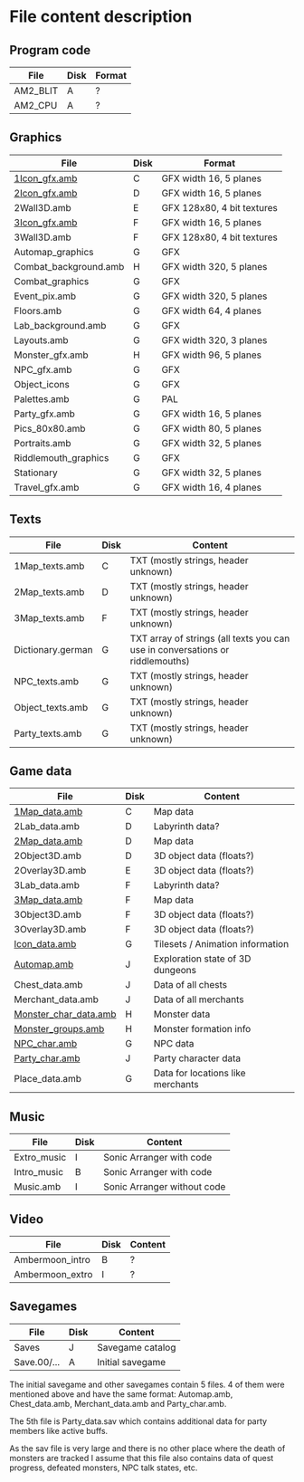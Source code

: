 # File content description

## Program code

File | Disk | Format
---- | ---- | ----
AM2_BLIT | A | ?
AM2_CPU | A | ?

## Graphics

File | Disk | Format
---- | ---- | ----
[1Icon_gfx.amb](../FileSpecs/Maps.md) | C | GFX width 16, 5 planes
[2Icon_gfx.amb](../FileSpecs/Maps.md) | D | GFX width 16, 5 planes
2Wall3D.amb | E | GFX 128x80, 4 bit textures
[3Icon_gfx.amb](../FileSpecs/Maps.md) | F | GFX width 16, 5 planes
3Wall3D.amb | F | GFX 128x80, 4 bit textures
Automap_graphics | G | GFX
Combat_background.amb | H | GFX width 320, 5 planes
Combat_graphics | G | GFX
Event_pix.amb | G | GFX width 320, 5 planes
Floors.amb | G | GFX width 64, 4 planes
Lab_background.amb | G | GFX
Layouts.amb | G | GFX width 320, 3 planes
Monster_gfx.amb | H | GFX width 96, 5 planes
NPC_gfx.amb | G | GFX
Object_icons | G | GFX
Palettes.amb | G | PAL
Party_gfx.amb | G | GFX width 16, 5 planes
Pics_80x80.amb | G | GFX width 80, 5 planes
Portraits.amb | G | GFX width 32, 5 planes
Riddlemouth_graphics | G | GFX
Stationary | G | GFX width 32, 5 planes
Travel_gfx.amb | G | GFX width 16, 4 planes

## Texts

File | Disk | Content
---- | ---- | ----
1Map_texts.amb | C | TXT (mostly strings, header unknown)
2Map_texts.amb | D | TXT (mostly strings, header unknown)
3Map_texts.amb | F | TXT (mostly strings, header unknown)
Dictionary.german | G | TXT array of strings (all texts you can use in conversations or riddlemouths)
NPC_texts.amb | G | TXT (mostly strings, header unknown)
Object_texts.amb | G | TXT (mostly strings, header unknown)
Party_texts.amb | G | TXT (mostly strings, header unknown)

## Game data

File | Disk | Content
---- | ---- | ----
[1Map_data.amb](../FileSpecs/Maps.md) | C | Map data
2Lab_data.amb | D | Labyrinth data?
[2Map_data.amb](../FileSpecs/Maps.md) | D | Map data
2Object3D.amb | D | 3D object data (floats?)
2Overlay3D.amb | E | 3D object data (floats?)
3Lab_data.amb | F | Labyrinth data?
[3Map_data.amb](../FileSpecs/Maps.md) | F | Map data
3Object3D.amb | F | 3D object data (floats?)
3Overlay3D.amb | F | 3D object data (floats?)
[Icon_data.amb](../FileSpecs/Maps.md) | G | Tilesets / Animation information
[Automap.amb](../FileSpecs/Maps.md) | J | Exploration state of 3D dungeons
Chest_data.amb | J | Data of all chests
Merchant_data.amb | J | Data of all merchants
[Monster_char_data.amb](../FileSpecs/Characters.md) | H | Monster data
[Monster_groups.amb](../FileSpecs/Characters.md) | H | Monster formation info
[NPC_char.amb](../FileSpecs/Characters.md) | G | NPC data
[Party_char.amb](../FileSpecs/Characters.md) | J | Party character data
Place_data.amb | G | Data for locations like merchants

## Music

File | Disk | Content
---- | ---- | ----
Extro_music | I | Sonic Arranger with code
Intro_music | B | Sonic Arranger with code
Music.amb | I | Sonic Arranger without code

## Video

File | Disk | Content
---- | ---- | ----
Ambermoon_intro | B | ?
Ambermoon_extro | I | ?

## Savegames

File | Disk | Content
---- | ---- | ----
Saves | J | Savegame catalog
Save.00/... | A | Initial savegame

The initial savegame and other savegames contain 5 files. 4 of them were mentioned above and have the same format: Automap.amb, Chest_data.amb, Merchant_data.amb and Party_char.amb.

The 5th file is Party_data.sav which contains additional data for party members like active buffs.

As the sav file is very large and there is no other place where the death of monsters are tracked I assume that this file also contains data of quest progress, defeated monsters, NPC talk states, etc.